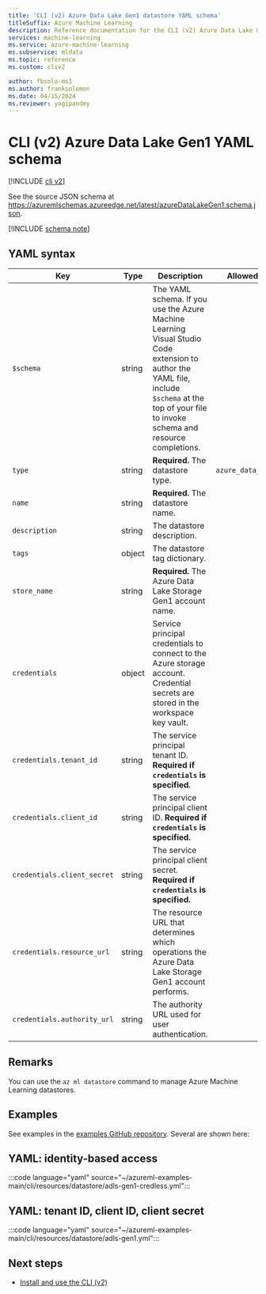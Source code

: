 ```yaml
---
title: 'CLI (v2) Azure Data Lake Gen1 datastore YAML schema'
titleSuffix: Azure Machine Learning
description: Reference documentation for the CLI (v2) Azure Data Lake Gen1 datastore YAML schema.
services: machine-learning
ms.service: azure-machine-learning
ms.subservice: mldata
ms.topic: reference
ms.custom: cliv2

author: fbsolo-ms1
ms.author: franksolomon
ms.date: 04/15/2024
ms.reviewer: yogipandey
---
```


# CLI (v2) Azure Data Lake Gen1 YAML schema

[!INCLUDE [cli v2](includes/machine-learning-cli-v2.md)]

See the source JSON schema at https://azuremlschemas.azureedge.net/latest/azureDataLakeGen1.schema.json.

[!INCLUDE [schema note](includes/machine-learning-preview-old-json-schema-note.md)]

## YAML syntax

| Key | Type | Description | Allowed values | Default value |
| --- | ---- | ----------- | -------------- | ------- |
| `$schema` | string | The YAML schema. If you use the Azure Machine Learning Visual Studio Code extension to author the YAML file, include `$schema` at the top of your file to invoke schema and resource completions. | | |
| `type` | string | **Required.** The datastore type. | `azure_data_lake_gen1` | |
| `name` | string | **Required.** The datastore name. | | |
| `description` | string | The datastore description. | | |
| `tags` | object | The datastore tag dictionary. | | |
| `store_name` | string | **Required.** The Azure Data Lake Storage Gen1 account name. | | |
| `credentials` | object | Service principal credentials to connect to the Azure storage account. Credential secrets are stored in the workspace key vault. | | |
| `credentials.tenant_id` | string | The service principal tenant ID. **Required if `credentials` is specified.** | | |
| `credentials.client_id` | string | The service principal client ID. **Required if `credentials` is specified.** | | |
| `credentials.client_secret` | string | The service principal client secret. **Required if `credentials` is specified.** | | |
| `credentials.resource_url` | string | The resource URL that determines which operations the Azure Data Lake Storage Gen1 account performs. | | `https://datalake.azure.net/` |
| `credentials.authority_url` | string | The authority URL used for user authentication. | | `https://login.microsoftonline.com` |

## Remarks

You can use the `az ml datastore` command to manage Azure Machine Learning datastores.

## Examples

See examples in the [examples GitHub repository](https://github.com/Azure/azureml-examples/tree/main/cli/resources/datastore). Several are shown here:

## YAML: identity-based access

:::code language="yaml" source="~/azureml-examples-main/cli/resources/datastore/adls-gen1-credless.yml":::

## YAML: tenant ID, client ID, client secret

:::code language="yaml" source="~/azureml-examples-main/cli/resources/datastore/adls-gen1.yml":::

## Next steps

- [Install and use the CLI (v2)](how-to-configure-cli.md)